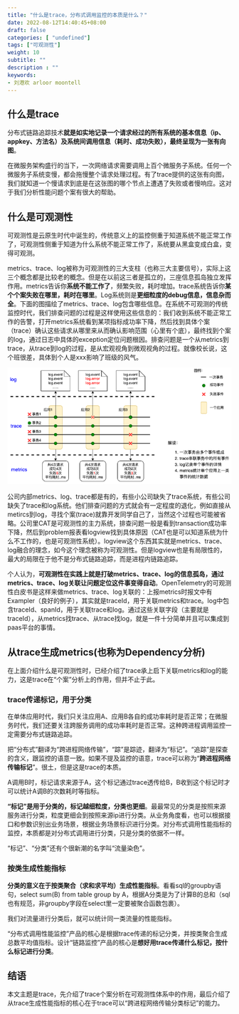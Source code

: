 ```yaml
---
title: "什么是trace，分布式调用监控的本质是什么？"
date: 2022-08-12T14:40:45+08:00
draft: false
categories: [ "undefined"]
tags: ["可观测性"]
weight: 10
subtitle: ""
description : ""
keywords:
- 刘港欢 arloor moontell
---
```


<!--more-->
## 什么是trace

分布式链路追踪技术**就是如实地记录一个请求经过的所有系统的基本信息（ip、appkey、方法名）及系统间调用信息（耗时、成功失败），最终呈现为一张有向图**。

在微服务架构盛行的当下，一次网络请求需要调用上百个微服务子系统。任何一个微服务子系统变慢，都会拖慢整个请求处理过程。有了trace提供的这张有向图，我们就知道一个慢请求到底是在这张图的哪个节点上遭遇了失败或者慢响应。这对于我们分析性能问题个案有很大的帮助。

## 什么是可观测性
可观测性是云原生时代中诞生的，传统意义上的监控侧重于知道系统不能正常工作了，可观测性侧重于知道为什么系统不能正常工作了，系统要从黑盒变成白盒，变得可观测。

metrics、trace、log被称为可观测性的三大支柱（也称三大主要信号），实际上这三个概念都是比较老的概念。但是在以前这三者是孤立的，三座信息孤岛独立发挥作用。metrics告诉你**系统不能工作了**，频繁失败，耗时增加。trace系统告诉你**某个个案失败在哪里，耗时在哪里**。Log系统则是**更细粒度的debug信息，信息杂而全**。下面的图描绘了metrics、trace、log包含哪些信息。在系统不可观测的传统监控时代，我们排查问题的过程是这样使用这些信息的：我们收到系统不能正常工作的告警，打开metrics系统看到某项指标成功率下降，然后找到具体个案（trace）确认这些请求从哪里来从而确认影响范围（心里有个底），最终找到个案的log，通过日志中具体的exception定位问题根因。排查问题是一个从metrics到trace，从trace到log的过程，是从宏观视角到微观视角的过程。就像校长说，这个班很差，具体到个人是xxx影响了班级的风气。

![](/img/metrics-trace-log.png)


公司内部metrics、log、trace都是有的，有些小公司缺失了trace系统，有些公司缺失了trace和log系统。他们排查问题的方式就会有一定程度的退化，例如直接从metircs到log，寻找个案(trace)就靠开发同学自己了，当然这个过程也可能被省略。公司里CAT是可观测性的主力系统，排查问题一般是看到transaction成功率下降，然后到problem报表看logview找到具体原因（CAT也是可以知道系统为什么不工作的，也是可观测性系统）。logview这个东西其实就是metrics、trace、log融合的理念，如今这个理念被称为可观测性。但是logview也是有局限性的，最大的局限在于他不是分布式链路追踪，而是进程内链路追踪。

个人认为，**可观测性在实践上就是打破metrics、trace、log的信息孤岛，通过metrics、trace、log关联让问题定位这件事变得自动**。OpenTelemetry的可观测性白皮书是这样来做metrics、trace、log关联的：上报metrics时报文中有Exampler（良好的例子），其实就是traceId，用于关联metrics和trace。log中包含traceId、spanId，用于关联trace和log。通过这些关联字段（主要就是traceId），从metrics找trace、从trace找log，就是一件十分简单并且可以集成到paas平台的事情。

## 从trace生成metrics(也称为Dependency分析)

在上面介绍什么是可观测性时，已经介绍了trace承上启下关联metrics和log的能力，这是trace在“个案”分析上的作用，但并不止于此。

### trace传递标记，用于分类

在单体应用时代，我们只关注应用A、应用B各自的成功率耗时是否正常；在微服务时代，我们还要关注跨服务调用的成功率耗时是否正常。这种跨进程调用监控一定需要分布式链路追踪。

把“分布式”翻译为“跨进程网络传输”，“踪”是踪迹，翻译为“标记”。“追踪”是探查的含义，跟监控的语意一致。如果不提及监控的语意，trace可以称为“**跨进程网络传输标记**”。很土，但是这是trace的本质。

A调用B时，标记请求来源于A，这个标记通过trace透传给B，B收到这个标记时才可以统计A调B的次数耗时等指标。

**“标记”是用于分类的，标记越细粒度，分类也更细**。最最常见的分类是按照来源服务进行分类，粒度更细会到按照来源ip进行分类。从业务角度看，也可以根据接口和参数识别出业务场景，根据业务场景标识进行分类。对分布式调用性能指标的监控，本质都是对分布式调用进行分类，只是分类的依据不一样。

“标记”、“分类”还有个很新潮的名字叫“流量染色”。

### 按类生成性能指标

**分类的意义在于按类聚合（求和求平均）生成性能指标**。看看sql的groupby语句，select sum(B) from table group by A，根据A分类是为了计算B的总和（sql也有规范，非groupby字段在select里一定要被聚合函数包裹）。

我们对流量进行分类后，就可以统计同一类流量的性能指标。

“分布式调用性能监控”产品的核心是根据trace传递的标记分类，并按类聚合生成总数平均值指标。设计“链路监控”产品的核心是**想好用trace传递什么标记，按什么标记进行分类**。


## 结语

本文主题是trace，先介绍了trace个案分析在可观测性体系中的作用，最后介绍了从trace生成性能指标的核心在于trace可以“跨进程网络传输分类标记”的能力。